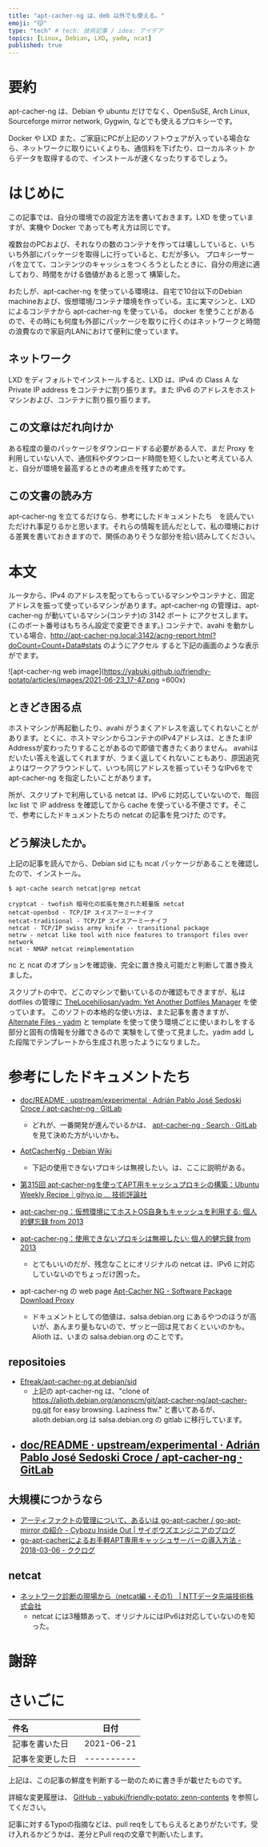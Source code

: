 ```yaml
---
title: "apt-cacher-ng は、deb 以外でも使える。"
emoji: "😽"
type: "tech" # tech: 技術記事 / idea: アイデア
topics: [Linux, Debian, LXD, yadm, ncat]
published: true
---
```

# 要約

apt-cacher-ng は、Debian や ubuntu だけでなく、OpenSuSE, Arch Linux, Sourceforge mirror network, Gygwin, などでも使えるプロキシーです。

Docker や LXD また、ご家庭にPCが上記のソフトウェアが入っている場合なら、ネットワークに取りにいくよりも、通信料を下げたり、ローカルネット
からデータを取得するので、インストールが速くなったりするでしょう。


# はじめに

この記事では、自分の環境での設定方法を書いておきます。LXD を使っていますが、実機や Docker であっても考え方は同じです。

複数台のPCおよび、それなりの数のコンテナを作っては壊ししていると、いちいち外部にパッケージを取得しに行っていると、むだが多い。
プロキシーサーバを立てて、コンテンツのキャッシュをつくろうとしたときに、自分の用途に適しており、時間をかける価値があると思って
構築した。

わたしが、apt-cacher-ng を使っている環境は、自宅で10台以下のDebian machineおよび、仮想環境/コンテナ環境を作っている。主に実マシンと、LXD によるコンテナから apt-cacher-ng を使っている。
docker を使うことがあるので、その時にも何度も外部にパッケージを取りに行くのはネットワークと時間の浪費なので家庭内LANにおけて便利に使っています。

## ネットワーク

LXD をディフォルトでインストールすると、LXD は、IPv4 の Class A な Private IP address をコンテナに割り振ります。また IPv6 のアドレスをホストマシンおよび、コンテナに割り振り振ります。

## この文章はだれ向けか

ある程度の量のパッケージをダウンロードする必要がある人で、まだ Proxy を利用していない人で、通信料やダウンロード時間を短くしたいと考えている人と、自分が環境を最高するときの考慮点を残すためです。

## この文書の読み方

apt-cacher-ng を立てるだけなら、参考にしたドキュメントたち　を読んでいただけれ事足りるかと思います。それらの情報を読んだとして、私の環境における差異を書いておきますので、関係のありそうな部分を拾い読みしてください。

# 本文

ルータから、IPv4 のアドレスを配ってもらっているマシンやコンテナと、固定アドレスを振って使っているマシンがあります。apt-cacher-ng の管理は、apt-cacher-ng が動いているマシン(コンテナ)の 3142 ボート
にアクセスします。(このボート番号はもちろん設定で変更できます。) コンテナで、avahi を動かしている場合、<http://apt-cacher-ng.local:3142/acng-report.html?doCount=Count+Data#stats> のようにアクセル
すると下記の画面のような表示がでます。

![apt-cacher-ng web image](https://yabuki.github.io/friendly-potato/articles/images/2021-06-23_17-47.png =600x)

## ときどき困る点

ホストマシンが再起動したり、avahi がうまくアドレスを返してくれないことがあります。とくに、ホストマシンからコンテナのIPv4アドレスは、ときたまIP Addressが変わったりすることがあるので即値で書きたくありません。
avahiはだいたい答えを返してくれますが、うまく返してくれないこともあり、原因追究よりはワークアラウンドして、いつも同じアドレスを振っていそうなIPv6をで apt-cacher-ng を指定したいことがあります。

所が、スクリプトで利用している netcat は、IPv6 に対応していないので、毎回 lxc list で IP address を確認してから cache を使っている不便さです。そこで、参考にしたドキュメントたちの netcat の記事を見つけた
のです。

## どう解決したか。

上記の記事を読んでから、Debian sid にも ncat パッケージがあることを確認したので、インストール。

```
$ apt-cache search netcat|grep netcat

cryptcat - twofish 暗号化の拡張を施された軽量版 netcat
netcat-openbsd - TCP/IP スイスアーミーナイフ
netcat-traditional - TCP/IP スイスアーミーナイフ
netcat - TCP/IP swiss army knife -- transitional package
netrw - netcat like tool with nice features to transport files over network
ncat - NMAP netcat reimplementation
```

nc と ncat のオプションを確認後、完全に置き換え可能だと判断して置き換えました。

スクリプトの中で、どこのマシンで動いているのか確認もできますが、私は dotfiles の管理に [TheLocehiliosan/yadm: Yet Another Dotfiles Manager](https://github.com/TheLocehiliosan/yadm) を使っています。
このソフトの本格的な使い方は、また記事を書きますが、 [Alternate Files - yadm](https://yadm.io/docs/alternates) と template を使って使う環境ごとに使いまわしをする部分と固有の情報を分離できるので
実験をして使って見ました。yadm add した段階でテンプレートから生成され思ったようになりました。


# 参考にしたドキュメントたち

- [doc/README · upstream/experimental · Adrián Pablo José Sedoski Croce / apt-cacher-ng · GitLab](https://salsa.debian.org/asedoski/apt-cacher-ng/-/blob/upstream/experimental/doc/README)
  - どれが、一番開発が進んでいるかは、 [apt-cacher-ng · Search · GitLab](https://salsa.debian.org/search?search=apt-cacher-ng) を見て決めた方がいいかも。

- [AptCacherNg - Debian Wiki](https://wiki.debian.org/AptCacherNg)
  - 下記の使用できないプロキシは無視したい。は、ここに説明がある。

- [第315回 apt-cacher-ngを使ってAPT用キャッシュプロキシの構築：Ubuntu Weekly Recipe｜gihyo.jp … 技術評論社](https://gihyo.jp/admin/serial/01/ubuntu-recipe/0315)

- [apt-cacher-ng：仮想環境にてホストOS自身もキャッシュを利用する: 個人的健忘録 from 2013](http://bluearth.cocolog-nifty.com/blog/2020/04/post-182a10.html)
- [apt-cacher-ng：使用できないプロキシは無視したい: 個人的健忘録 from 2013](http://bluearth.cocolog-nifty.com/blog/2020/04/post-4dea15.html)
  - とてもいいのだが、残念なことにオリジナルの netcat は、IPv6 に対応していないのでちょっだけ困った。

- apt-cacher-ng の web page [Apt-Cacher NG - Software Package Download Proxy](https://www.unix-ag.uni-kl.de/~bloch/acng/)
  - ドキュメントとしての価値は、salsa.debian.org にあるやつのほうが高いが、あんまり量もないので、ザッと一回は見ておくといいのかも。Alioth は、いまの salsa.debian.org のことです。


## repositoies

- [Efreak/apt-cacher-ng at debian/sid](https://github.com/Efreak/apt-cacher-ng/tree/debian/sid)
  - 上記の apt-cacher-ng は、"clone of https://alioth.debian.org/anonscm/git/apt-cacher-ng/apt-cacher-ng.git for easy browsing. Laziness ftw." と書いてあるが、alioth.debian.org は salsa.debian.org の gitlab に移行しています。
- [doc/README · upstream/experimental · Adrián Pablo José Sedoski Croce / apt-cacher-ng · GitLab](https://salsa.debian.org/asedoski/apt-cacher-ng/-/blob/upstream/experimental/doc/README)
  - 

## 大規模につかうなら

- [アーティファクトの管理について、あるいは go-apt-cacher / go-apt-mirror の紹介 - Cybozu Inside Out | サイボウズエンジニアのブログ](https://blog.cybozu.io/entry/2016/07/19/103000)
- [go-apt-cacherによるお手軽APT専用キャッシュサーバーの導入方法 - 2018-03-06 - ククログ](https://www.clear-code.com/blog/2018/3/6.html)

## netcat

- [ネットワーク診断の現場から（netcat編・その1） | NTTデータ先端技術株式会社](https://www.intellilink.co.jp/article/column/security-net01.html)
  - netcat には3種類あって、オリジナルにはIPv6は対応していないのを知った。

# 謝辞


# さいごに

|     件名       |   日付   |
|:----           |:----:|
|記事を書いた日  |2021-06-21|
|記事を変更した日|----------|

上記は、この記事の鮮度を判断する一助のために書き手が載せたものです。

詳細な変更履歴は、 [GitHub - yabuki/friendly-potato: zenn-contents](https://github.com/yabuki/friendly-potato) を参照してください。

記事に対するTypoの指摘などは、pull reqをしてもらえるとありがたいです。受け入れるかどうかは、差分とPull reqの文章で判断いたします。


<!-- 文章の目的は何か -->
  <!-- 読み手に何の情報を伝えるのか -->
  <!-- 読んだひとにどういう行動をしてもらいたいのか -->
<!-- だれに向けての文章か -->
<!-- この文章の肝はどこか -->
 
